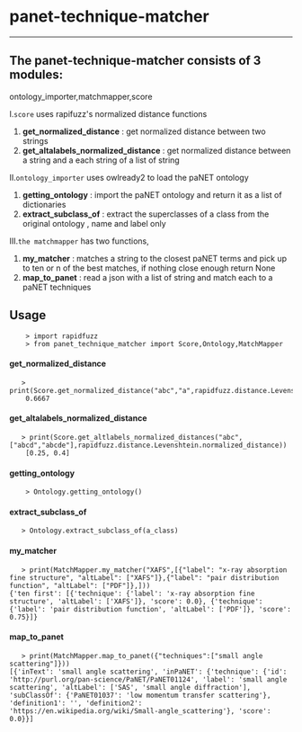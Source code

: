 # panet-technique-matcher
---
## The panet-technique-matcher consists of 3 modules:
ontology_importer,matchmapper,score

 I.`score` uses rapifuzz's normalized distance functions
1. **get_normalized_distance** : get normalized distance between two strings
2. **get_altalabels_normalized_distance** : get normalized distance between a string and a each string of a list of string

 II.`ontology_importer` uses owlready2 to load the paNET ontology 
1. **getting_ontology** : import the paNET ontology and return it as a list of dictionaries
2. **extract_subclass_of** : extract the superclasses of a class from the original ontology , name and label only

 III.`the matchmapper` has two functions, 
1. **my_matcher** : matches a string to the closest paNET terms and pick up to ten or n of the best matches, if nothing close enough return None
2. **map_to_panet** : read a json with a list of string and match each to a paNET techniques

## Usage
```console
    > import rapidfuzz
    > from panet_technique_matcher import Score,Ontology,MatchMapper
```   


#### get_normalized_distance
```console   
   > print(Score.get_normalized_distance("abc","a",rapidfuzz.distance.Levenshtein.normalized_distance))
    0.6667
```

#### get_altalabels_normalized_distance
```console
   > print(Score.get_altlabels_normalized_distances("abc",["abcd","abcde"],rapidfuzz.distance.Levenshtein.normalized_distance))
    [0.25, 0.4]
```


#### getting_ontology
```console   
    > Ontology.getting_ontology()
```

#### extract_subclass_of
```console   
   > Ontology.extract_subclass_of(a_class)
```


#### my_matcher
```console   
   > print(MatchMapper.my_matcher("XAFS",[{"label": "x-ray absorption fine structure", "altLabel": ["XAFS"]},{"label": "pair distribution function", "altLabel": ["PDF"]},]))
{'ten first': [{'technique': {'label': 'x-ray absorption fine structure', 'altLabel': ['XAFS']}, 'score': 0.0}, {'technique': {'label': 'pair distribution function', 'altLabel': ['PDF']}, 'score': 0.75}]}
```

#### map_to_panet
```console   
   > print(MatchMapper.map_to_panet({"techniques":["small angle scattering"]}))
[{'inText': 'small angle scattering', 'inPaNET': {'technique': {'id': 'http://purl.org/pan-science/PaNET/PaNET01124', 'label': 'small angle scattering', 'altLabel': ['SAS', 'small angle diffraction'], 'subClassOf': {'PaNET01037': 'low momentum transfer scattering'}, 'definition1': '', 'definition2': 'https://en.wikipedia.org/wiki/Small-angle_scattering'}, 'score': 0.0}}]
```


